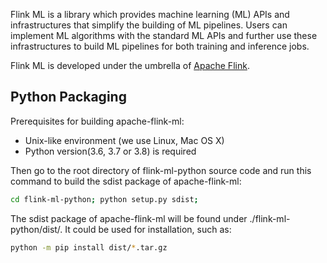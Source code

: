 Flink ML is a library which provides machine learning (ML) APIs and infrastructures that simplify the building of ML pipelines. Users can implement ML algorithms with the standard ML APIs and further use these infrastructures to build ML pipelines for both training and inference jobs.

Flink ML is developed under the umbrella of [Apache Flink](https://flink.apache.org/).

## Python Packaging

Prerequisites for building apache-flink-ml:

* Unix-like environment (we use Linux, Mac OS X)
* Python version(3.6, 3.7 or 3.8) is required

Then go to the root directory of flink-ml-python source code and run this command to build the sdist package of apache-flink-ml:
```bash
cd flink-ml-python; python setup.py sdist;
```

The sdist package of apache-flink-ml will be found under ./flink-ml-python/dist/. It could be used for installation, such as:
```bash
python -m pip install dist/*.tar.gz
```

